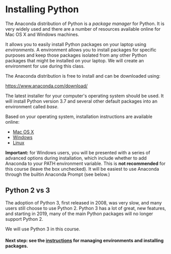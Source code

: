 # Installing Python

The Anaconda distribution of Python is a _package manager_ for Python. It is very widely used and there are a number of resources available online for Mac OS X and Windows machines.

It allows you to easily install Python packages on your laptop using _environments_. A environment allows you to install packages for specific purposes and keep those packages isolated from any other Python packages that might be installed on your laptop. We will create an environment for use during this class.

The Anaconda distribution is free to install and can be downloaded using:

https://www.anaconda.com/download/

The latest installer for your computer's operating system should be used. It will install Python version 3.7 and several other default packages into an environment called _base_.

Based on your operating system, installation instructions are available online:

- [Mac OS X](https://docs.anaconda.com/anaconda/install/mac-os/)
- [Windows](https://docs.anaconda.com/anaconda/install/windows/#)
- [Linux](https://docs.anaconda.com/anaconda/install/linux/)

**Important:** for Windows users, you will be presented with a series of advanced options during installation, which include whether to add Anaconda to your PATH environment variable. This is **not recommended** for this course (leave the box unchecked). It will be easiest to use Anaconda through the builtin Anaconda Prompt (see below.)

## Python 2 vs 3

The adoption of Python 3, first released in 2008, was very slow, and many users still choose to use Python 2. Python 3 has a lot of great, new features, and starting in 2019, many of the main Python packages will no longer support Python 2.

We will use Python 3 in this course.

#### Next step: see the [instructions](managing-packages.md) for managing environments and installing packages.
